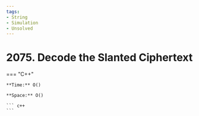 ```yaml
---
tags:
- String
- Simulation
- Unsolved
---
```



# 2075. Decode the Slanted Ciphertext

=== "C++"

    **Time:** O()

    **Space:** O()

    ``` c++
    ```